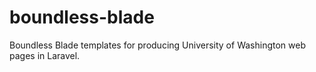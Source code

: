 # boundless-blade
Boundless Blade templates for producing University of Washington web pages in Laravel.
